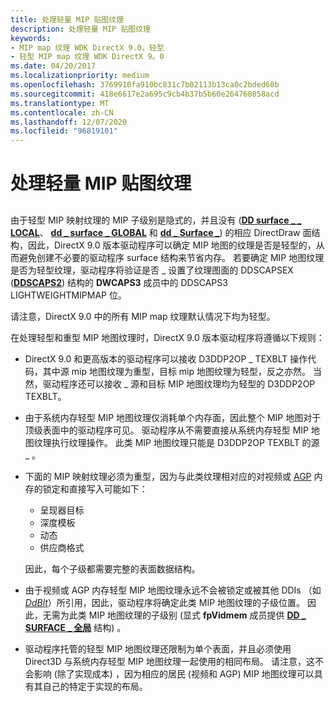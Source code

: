 ```yaml
---
title: 处理轻量 MIP 贴图纹理
description: 处理轻量 MIP 贴图纹理
keywords:
- MIP map 纹理 WDK DirectX 9.0，轻型
- 轻型 MIP map 纹理 WDK DirectX 9。0
ms.date: 04/20/2017
ms.localizationpriority: medium
ms.openlocfilehash: 3769910fa910bc831c7b02113b13ca0c2bded60b
ms.sourcegitcommit: 418e6617e2a695c9cb4b37b5b60e264760858acd
ms.translationtype: MT
ms.contentlocale: zh-CN
ms.lasthandoff: 12/07/2020
ms.locfileid: "96819101"
---
```

# <a name="handling-lightweight-mip-map-textures"></a>处理轻量 MIP 贴图纹理


## <span id="ddk_handling_lightweight_mip_map_textures_gg"></span><span id="DDK_HANDLING_LIGHTWEIGHT_MIP_MAP_TEXTURES_GG"></span>


由于轻型 MIP 映射纹理的 MIP 子级别是隐式的，并且没有 ([**DD surface \_ \_ LOCAL**](/windows/win32/api/ddrawint/ns-ddrawint-dd_surface_local)、 [**dd \_ surface \_ GLOBAL**](/windows/win32/api/ddrawint/ns-ddrawint-dd_surface_global) 和 [**dd \_ Surface \_**](/windows/win32/api/ddrawint/ns-ddrawint-dd_surface_more)) 的相应 DirectDraw 面结构，因此，DirectX 9.0 版本驱动程序可以确定 MIP 地图的纹理是否是轻型的，从而避免创建不必要的驱动程序 surface 结构来节省内存。 若要确定 MIP 地图纹理是否为轻型纹理，驱动程序将验证是否 \_ 设置了纹理图面的 DDSCAPSEX ([**DDSCAPS2**](/previous-versions/windows/hardware/drivers/ff550292(v=vs.85))) 结构的 **DWCAPS3** 成员中的 DDSCAPS3 LIGHTWEIGHTMIPMAP 位。

请注意，DirectX 9.0 中的所有 MIP map 纹理默认情况下均为轻型。

在处理轻型和重型 MIP 地图纹理时，DirectX 9.0 版本驱动程序将遵循以下规则：

-   DirectX 9.0 和更高版本的驱动程序可以接收 D3DDP2OP \_ TEXBLT 操作代码，其中源 mip 地图纹理为重型，目标 mip 地图纹理为轻型，反之亦然。 当然，驱动程序还可以接收 \_ 源和目标 MIP 地图纹理均为轻型的 D3DDP2OP TEXBLT。

-   由于系统内存轻型 MIP 地图纹理仅消耗单个内存面，因此整个 MIP 地图对于顶级表面中的驱动程序可见。 驱动程序从不需要直接从系统内存轻型 MIP 地图纹理执行纹理操作。 此类 MIP 地图纹理只能是 D3DDP2OP TEXBLT 的源 \_ 。

-   下面的 MIP 映射纹理必须为重型，因为与此类纹理相对应的对视频或 [AGP](agp-support.md) 内存的锁定和直接写入可能如下：

    -   呈现器目标
    -   深度模板
    -   动态
    -   供应商格式

    因此，每个子级都需要完整的表面数据结构。

-   由于视频或 AGP 内存轻型 MIP 地图纹理永远不会被锁定或被其他 DDIs （如 [*DdBlt*](/windows/win32/api/ddrawint/nc-ddrawint-pdd_surfcb_blt)）所引用，因此，驱动程序将确定此类 MIP 地图纹理的子级位置。 因此，无需为此类 MIP 地图纹理的子级别 (显式 **fpVidmem** 成员提供 [**DD \_ SURFACE \_ 全局**](/windows/win32/api/ddrawint/ns-ddrawint-dd_surface_global) 结构) 。

-   驱动程序托管的轻型 MIP 地图纹理还限制为单个表面，并且必须使用 Direct3D 与系统内存轻型 MIP 地图纹理一起使用的相同布局。 请注意，这不会影响 (除了实现成本) ，因为相应的居民 (视频和 AGP) MIP 地图纹理可以具有其自己的特定于实现的布局。

 

